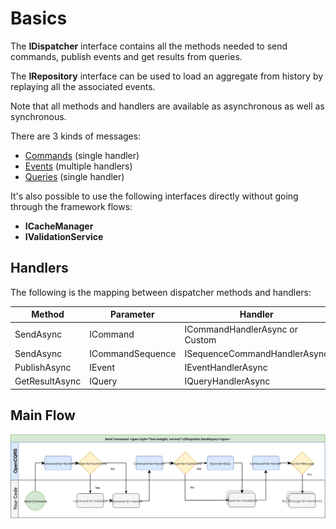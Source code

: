 # Basics

The **IDispatcher** interface contains all the methods needed to send commands, publish events and get results from queries.

The **IRepository<T>** interface can be used to load an aggregate from history by replaying all the associated events.
  
Note that all methods and handlers are available as asynchronous as well as synchronous.

There are 3 kinds of messages:
- [Commands](Commands) (single handler)
- [Events](Events) (multiple handlers)
- [Queries](Queries) (single handler)

It's also possible to use the following interfaces directly without going through the framework flows:
- **ICacheManager**
- **IValidationService**

## Handlers

The following is the mapping between dispatcher methods and handlers:

| Method | Parameter | Handler |
| --- | --- | --- |
| SendAsync | ICommand | ICommandHandlerAsync or Custom |
| SendAsync | ICommandSequence | ISequenceCommandHandlerAsync |
| PublishAsync | IEvent | IEventHandlerAsync |
| GetResultAsync | IQuery | IQueryHandlerAsync |

## Main Flow

![Send Command Flow](assets/img/SendCommandFlow.svg)
